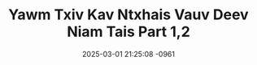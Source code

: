 ---
layout: movie-video-data
date: 2025-03-01 21:25:08 -0961
categories: movie

# Site Attributes
title: "Yawm Txiv Kav Ntxhais Vauv Deev Niam Tais Part 1,2"
permalink: "/movie/Yawm_Txiv_Kav_Ntxhais_Vauv_Deev_Niam_Tais_Part_1,2"

# Movie Attributes
synopsis: "Yawm txiv kav ntxhais vauv deev niam tais yog ib zaj movie uas lom zem thiab tu siab raws nkaus ntawm hmoob lub neej thov ib tsoom hmoob sawv daws soj qab saib seb nkaj yob txoj kev kav ntxhais seb nws lub neej yuav mus xaus li cas txawm hais tias peb zaj movie no ho mus ncaj rau leej twg lub neej lawm los thov nej zam lub txim pub rau peb thiab vim peb hmoob lub neej yeej muaj los zoo li no. "
producer: "L.B.T Hmong Brother Production"
director: "Kong Her, Vaj Yaj"
writer: ""
video_link: ""
genre: "Action"
year: "2007"
release_type: "DVD"
storage: "Center for Hmong Studies"
thumbnail: "/assets/images/movie_thumbnails/Yawm Txiv Kav Ntxhais Vauv Deev Niam Tais Part 1,2.jpeg"
publishing_company: "L.B.T. Hmong Brother Production"

# Sequels + Parts
base_movie: ""
total_parts: 
sequel: ""

# Movie Cast
cast:
- name: "Khais Vaj"
- name: "Ntaub Hawj"
- name: "Vaj Yaj"
- name: "Dawb Xyooj"
- name: "Kooj Hawj"
- name: "Koobmeej Lauj"
- name: "Ntaub Faj"
---